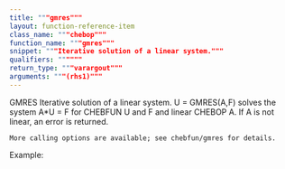 ```yaml
---
title: """gmres"""
layout: function-reference-item
class_name: """chebop"""
function_name: """gmres"""
snippet: """Iterative solution of a linear system."""
qualifiers: """"""
return_type: """varargout"""
arguments: """(rhs1)"""
---
```


 GMRES   Iterative solution of a linear system. 
    U = GMRES(A,F) solves the system A*U = F for CHEBFUN U and F and linear 
    CHEBOP A. If A is not linear, an error is returned.
 
    More calling options are available; see chebfun/gmres for details.
 
  Example:
    